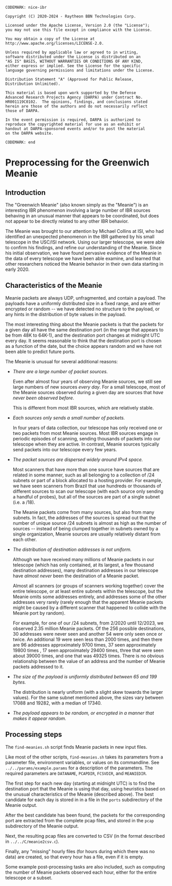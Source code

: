 ``` CODEMARK: nice-ibr ```
```
Copyright (C) 2020-2024 - Raytheon BBN Technologies Corp.

Licensed under the Apache License, Version 2.0 (the "License");
you may not use this file except in compliance with the License.

You may obtain a copy of the License at
http://www.apache.org/licenses/LICENSE-2.0.

Unless required by applicable law or agreed to in writing,
software distributed under the License is distributed on an
"AS IS" BASIS, WITHOUT WARRANTIES OR CONDITIONS OF ANY KIND,
either express or implied. See the License for the specific
language governing permissions and limitations under the License.

Distribution Statement "A" (Approved for Public Release,
Distribution Unlimited).

This material is based upon work supported by the Defense
Advanced Research Projects Agency (DARPA) under Contract No.
HR001119C0102.  The opinions, findings, and conclusions stated
herein are those of the authors and do not necessarily reflect
those of DARPA.

In the event permission is required, DARPA is authorized to
reproduce the copyrighted material for use as an exhibit or
handout at DARPA-sponsored events and/or to post the material
on the DARPA website.
```
``` CODEMARK: end ```

# Preprocessing for the Greenwich Meanie

## Introduction

The "Greenwich Meanie" (also known simply as the "Meanie") is an
interesting IBR phenomenon involving a large number of IBR sources
behaving in an unusual manner that appears to be coordinated, but does
not appear to be directly related to any other IBR behavior.

The Meanie was brought to our attention by Michael Collins at ISI, who
had identified an unexpected phenomenon in the IBR gathered by his small
telescope in the USC/ISI network.  Using our larger telescope, we were
able to confirm his findings, and refine our understanding of the
Meanie.  Since his initial observation, we have found pervasive evidence
of the Meanie in the data of every telescope we have been able examine,
and learned that other researchers noticed the Meanie behavior in their
own data starting in early 2020.

## Characteristics of the Meanie

Meanie packets are always UDP, unfragmented, and contain a payload.  The
payloads have a uniformly distributed size in a fixed range, and are
either encrypted or random -- we have detected no structure to the
payload, or any hints in the distribution of byte values in the payload.

The most interesting thing about the Meanie packets is that the packets
for a given day all have the same destination port (in the range that
appears to be from 48K to 64K-1), and the destination port changes at
midnight UTC every day.  It seems reasonable to think that the
destination port is chosen as a function of the date, but the choice
appears random and we have not been able to predict future ports.

The Meanie is unusual for several additional reasons:

 - *There are a large number of packet sources.*

    Even after almost four years of observing Meanie sources, we still
    see large numbers of new sources _every day_.  For a small
    telescope, most of the Meanie sources observed during a given day
    are sources that _have never been observed before_.

    This is different from most IBR sources, which are relatively
    stable.

 - *Each sources only sends a small number of packets.*

    In four years of data collection, our telescope has only received
    one or two packets from most Meanie sources.  Most IBR sources
    engage in periodic episodes of scanning, sending thousands of
    packets into our telescope when they are active.  In contrast,
    Meanie sources typically send packets into our telescope every few
    years.

 - *The packet sources are dispersed widely around IPv4 space.*

    Most scanners that have more than one source have sources that are
    related in some manner, such as all belonging to a collection of /24
    subnets or part of a block allocated to a hosting provider.  For
    example, we have seen scanners from Brazil that use hundreds or
    thousands of different sources to scan our telescope (with each
    source only sending a handful of probes), but all of the sources are
    part of a single subnet (i.e. a /18).

    The Meanie packets come from many sources, but also from many
    subnets.  In fact, the addresses of the sources is spread out that
    the number of unique source /24 subnets is almost as high as the
    number of sources -- instead of being clumped together in subnets
    owned by a single organization, Meanie sources are usually
    relatively distant from each other.

 - *The distribution of destination addresses is not uniform.*

    Although we have received many millions of Meanie packets in our
    telescope (which has only contained, at its largest, a few thousand
    destination addresses), many destination addresses in our telescope
    have _almost never_ been the destination of a Meanie packet.

    Almost all scanners (or groups of scanners working together) cover
    the entire telescope, or at least entire subnets within the
    telescope, but the Meanie omits some addresses entirely, and
    addresses some of the other addresses very rarely (rarely enough
    that the apparent Meanie packets might be caused by a different
    scanner that happened to collide with the Meanie port by random).

    For example, for one of our /24 subnets, from 2/2020 until 12/2023,
    we observed 2.35 million Meanie packets.  Of the 256 possible
    destinations, 30 addresses were never seen and another 54 were only
    seen once or twice.  An additional 19 were seen less than 2000
    times, and then there are 96 addresses approximately 9700 times, 37
    seen approximately 19800 times , 17 seen approximately 29400 times,
    three that were seen about 39000 times, and one that was 49325
    times.  There is no obvious relationship between the value of an
    address and the number of Meanie packets addressed to it.

 - *The size of the payload is uniformly distributed between 65 and 199
   bytes.*

    The distribution is nearly uniform (with a slight skew towards the
    larger values).  For the same subnet mentioned above, the sizes vary
    between 17088 and 19282, with a median of 17340.

 - *The payload appears to be random, or encrypted in a manner that
    makes it appear random.*

## Processing steps

The `find-meanies.sh` script finds Meanie packets in new input files.

Like most of the other scripts, `find-meanies.sh` takes its parameters
from a parameter file, environment variables, or values on its
commandline.  See `../../params/example.params` for a description of the
parameters.  The required parameters are `DATANAME`, `PCAPDIR`,
`FCSVDIR`, and `MEANIEDIR`.

The first step for each new day (starting at midnight UTC) is to find
the destination port that the Meanie is using that day, using heuristics
based on the unusual characteristics of the Meanie (described above).
The best candidate for each day is stored in in a file in the
`ports` subdirectory of the Meanie output.

After the best candidate has been found, the packets for the
corresponding port are extracted from the complete pcap files,
and stored in the `pcap` subdirectory of the Meanie output.

Next, the resulting pcap files are converted to CSV (in the format
described in `../../C/meanie2csv.c`).

Finally, any "missing" hourly files (for hours during which there was no
data) are created, so that every hour has a file, even if it is empty.

Some example post-processing tasks are also included, such as computing
the number of Meanie packets observed each hour, either for the entire
telescope or a subset.
